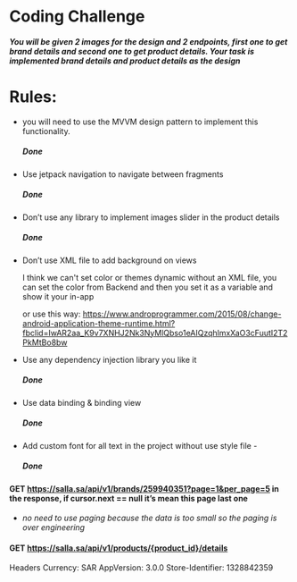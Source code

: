 # Coding Challenge
##### You will be given 2 images for the design and 2 endpoints, first one to get brand details and second one to get product details. Your task is implemented brand details and product details as the design
# Rules:

- you will need to use the MVVM design pattern to implement this functionality. 
  ##### Done

- Use jetpack navigation to navigate between fragments
  ##### Done
- Don’t use any library to implement images slider in the product details
  ##### Done
- Don’t use XML file to add background on views

   I think we can't set color or themes dynamic without an XML file, you can set the color from Backend and then you set it as a variable and show it your in-app 
   
   or use this way: 
   https://www.androprogrammer.com/2015/08/change-android-application-theme-runtime.html?fbclid=IwAR2aa_K9v7XNHJ2Nk3NyMlQbso1eAIQzqhlmxXaO3cFuutI2T2PkMtBo8bw
- Use any dependency injection library you like it
  ##### Done
- Use data binding & binding view
  ##### Done
- Add custom font for all text in the project without use style file -
  ##### Done

#### GET https://salla.sa/api/v1/brands/259940351?page=1&per_page=5 in the response, if cursor.next == null it’s mean this page last one
  - *no need to use paging because the data is too small so the paging is over engineering* 
  
#### GET https://salla.sa/api/v1/products/{product_id}/details

Headers
Currency: SAR
AppVersion: 3.0.0 
Store-Identifier: 1328842359








